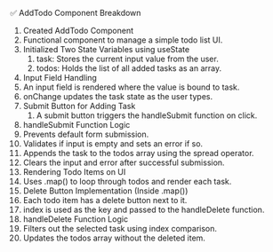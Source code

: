 ✅ AddTodo Component Breakdown
1. Created AddTodo Component
2. Functional component to manage a simple todo list UI.
3. Initialized Two State Variables using useState
    1. task: Stores the current input value from the user.
    2. todos: Holds the list of all added tasks as an array.
4. Input Field Handling
5. An input field is rendered where the value is bound to task.
6. onChange updates the task state as the user types.
7. Submit Button for Adding Task
   1. A submit button triggers the handleSubmit function on click.
8. handleSubmit Function Logic
9. Prevents default form submission.
10. Validates if input is empty and sets an error if so.
11. Appends the task to the todos array using the spread operator.
12. Clears the input and error after successful submission.
13. Rendering Todo Items on UI
14. Uses .map() to loop through todos and render each task.
15. Delete Button Implementation (Inside .map())
16. Each todo item has a delete button next to it.
17. index is used as the key and passed to the handleDelete function.
18. handleDelete Function Logic
19. Filters out the selected task using index comparison.
20. Updates the todos array without the deleted item.